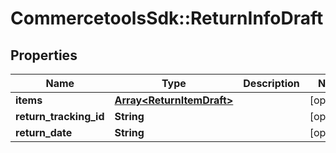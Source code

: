# CommercetoolsSdk::ReturnInfoDraft

## Properties
Name | Type | Description | Notes
------------ | ------------- | ------------- | -------------
**items** | [**Array&lt;ReturnItemDraft&gt;**](ReturnItemDraft.md) |  | [optional] 
**return_tracking_id** | **String** |  | [optional] 
**return_date** | **String** |  | [optional] 

